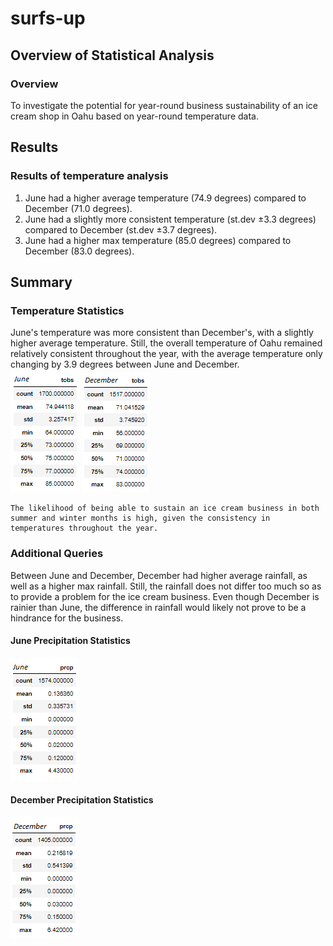 # surfs-up

## Overview of Statistical Analysis
### Overview
To investigate the potential for year-round business sustainability of an ice cream shop in Oahu based on year-round temperature data. 

## Results
### Results of temperature analysis
1. June had a higher average temperature (74.9 degrees) compared to December (71.0 degrees). 
2. June had a slightly more consistent temperature (st.dev ±3.3 degrees) compared to December (st.dev ±3.7 degrees). 
3. June had a higher max temperature (85.0 degrees) compared to December (83.0 degrees). 

## Summary
### Temperature Statistics
June's temperature was more consistent than December's, with a slightly higher average temperature. Still, the overall 
temperature of Oahu remained relatively consistent throughout the year, with the average temperature only changing by 3.9 degrees 
between June and December. </br>
![June Stats](Resources/june_statistics.png)
![Dec Stats](Resources/dec_statistics.png) </br>
```
The likelihood of being able to sustain an ice cream business in both summer and winter months is high, given the consistency in 
temperatures throughout the year.
```
### Additional Queries
Between June and December, December had higher average rainfall, as well as a higher max rainfall. Still, the rainfall 
does not differ too much so as to provide a problem for the ice cream business. Even though December is rainier than June, 
the difference in rainfall would likely not prove to be a hindrance for the business. 
#### June Precipitation Statistics
![June Prcp](Resources/june_prcp.png)
#### December Precipitation Statistics
![Dec Prcp](Resources/dec_prcp.png)

